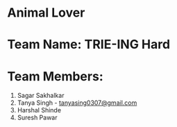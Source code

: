 # Animal Lover
# Team Name: TRIE-ING Hard
# Team Members:
1. Sagar Sakhalkar
2. Tanya Singh - tanyasing0307@gmail.com
3. Harshal Shinde
4. Suresh Pawar
